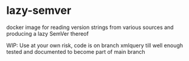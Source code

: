# lazy-semver
docker image for reading version strings from various sources and producing a lazy SemVer thereof

WIP:
Use at your own risk,
code is on branch xmlquery till well enough tested and documented to become part of main branch
